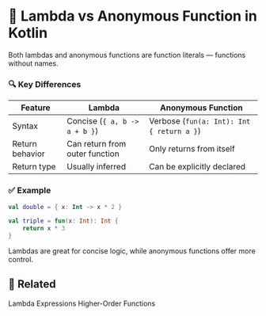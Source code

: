 # 🤔 Lambda vs Anonymous Function in Kotlin

Both lambdas and anonymous functions are function literals — functions without names.

### 🔍 Key Differences

| Feature           | Lambda                               | Anonymous Function                           |
|------------------|--------------------------------------|----------------------------------------------|
| Syntax           | Concise (`{ a, b -> a + b }`)         | Verbose (`fun(a: Int): Int { return a }`)    |
| Return behavior  | Can return from outer function        | Only returns from itself                     |
| Return type      | Usually inferred                     | Can be explicitly declared                   |

### ✅ Example

```kotlin
val double = { x: Int -> x * 2 }

val triple = fun(x: Int): Int {
    return x * 3
}
```
Lambdas are great for concise logic, while anonymous functions offer more control.

## 🔗 Related

Lambda Expressions
Higher-Order Functions

